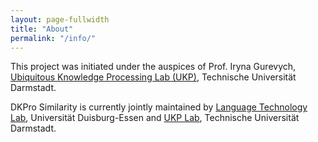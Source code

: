```yaml
---
layout: page-fullwidth
title: "About"
permalink: "/info/"
---
```


This project was initiated under the auspices of Prof. Iryna Gurevych, [Ubiquitous Knowledge Processing Lab (UKP)](http://www.ukp.tu-darmstadt.de/), Technische Universität Darmstadt.

DKPro Similarity is currently jointly maintained by [Language Technology Lab](http://www.langtech.inf.uni-due.de/), Universität Duisburg-Essen and [UKP Lab](http://www.ukp.tu-darmstadt.de/), Technische Universität Darmstadt.

